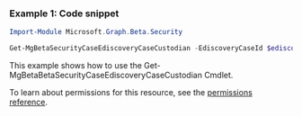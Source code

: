 ### Example 1: Code snippet

```powershellImport-Module Microsoft.Graph.Beta.Security

Get-MgBetaSecurityCaseEdiscoveryCaseCustodian -EdiscoveryCaseId $ediscoveryCaseId -EdiscoveryCustodianId $ediscoveryCustodianId
```
This example shows how to use the Get-MgBetaBetaSecurityCaseEdiscoveryCaseCustodian Cmdlet.
To learn about permissions for this resource, see the [permissions reference](/graph/permissions-reference).

